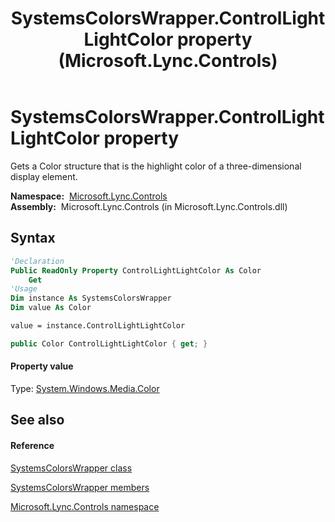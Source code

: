 ﻿---
title: SystemsColorsWrapper.ControlLightLightColor property  (Microsoft.Lync.Controls)
TOCTitle: 'ControlLightLightColor property '
ms:assetid: P:Microsoft.Lync.Controls.SystemsColorsWrapper.ControlLightLightColor_DI_3_UC_OCS14MrefLyncWPF
ms:mtpsurl: https://msdn.microsoft.com/en-us/library/microsoft.lync.controls.systemscolorswrapper.controllightlightcolor_di_3_uc_ocs14mreflyncwpf(v=office.15)
ms:contentKeyID: 48593441
ms.date: 07/28/2014
mtps_version: v=office.15
f1_keywords:
- Microsoft.Lync.Controls.SystemsColorsWrapper.ControlLightLightColor
dev_langs:
- CSharp
- JScript
- VB
- other
---

# SystemsColorsWrapper.ControlLightLightColor property

Gets a Color structure that is the highlight color of a three-dimensional display element.

**Namespace:**  [Microsoft.Lync.Controls](microsoft-lync-controls-namespace_1.md)  
**Assembly:**  Microsoft.Lync.Controls (in Microsoft.Lync.Controls.dll)

## Syntax

``` vb
'Declaration
Public ReadOnly Property ControlLightLightColor As Color
    Get
'Usage
Dim instance As SystemsColorsWrapper
Dim value As Color

value = instance.ControlLightLightColor
```

``` csharp
public Color ControlLightLightColor { get; }
```

#### Property value

Type: [System.Windows.Media.Color](http://msdn2.microsoft.com/en-us/library/ms653055)  

## See also

#### Reference

[SystemsColorsWrapper class](systemscolorswrapper-class-microsoft-lync-controls_1.md)

[SystemsColorsWrapper members](systemscolorswrapper-members-microsoft-lync-controls_1.md)

[Microsoft.Lync.Controls namespace](microsoft-lync-controls-namespace_1.md)

